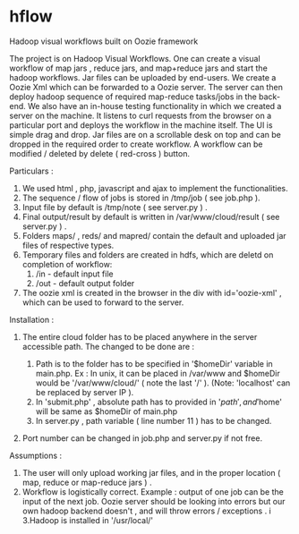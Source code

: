hflow
=====

Hadoop visual workflows built on Oozie framework

The project is on Hadoop Visual Workflows. One can create a visual workflow of map jars , reduce jars, and map+reduce jars and start the hadoop workflows.
Jar files can be uploaded by end-users. We create a Oozie Xml which can be forwarded to a Oozie server. The server can then deploy hadoop sequence of required map-reduce tasks/jobs in the back-end.
We also have an in-house testing functionality in which we created a server on the machine. It listens to curl requests from the browser on a particular port and deploys the workflow in the machine itself.
The UI is simple drag and drop. Jar files are on a scrollable desk on top and can be dropped in the required order to create workflow. A workflow can be modified / deleted by delete ( red-cross ) button.


Particulars :
1. We used html , php, javascript and  ajax to implement the functionalities.
2. The sequence / flow of jobs is stored in /tmp/job ( see job.php ).
3. Input file by default is /tmp/note ( see server.py ) .
4. Final output/result by default is written in /var/www/cloud/result ( see server.py ) .
5. Folders maps/ , reds/ and mapred/ contain the default and uploaded jar files of respective types.
6. Temporary files and folders are created in hdfs, which are deletd on completion of workflow:
	1. /in		-	default input file
	2. /out		- 	default output folder
7. The oozie xml is created in the browser in the div with id='oozie-xml' , which can be used to forward to the server.


Installation :
1. The entire cloud folder has to be placed anywhere in the server accessible path. The changed to be done are :
	1. Path is to the folder has to be specified in '$homeDir' variable in main.php. Ex : In unix, it can be placed in /var/www and $homeDir would be '/var/www/cloud/' ( note the last '/' ). (Note: 'localhost' can be replaced by server IP ).
	2. In 'submit.php' , absolute path has to provided in '$path' , and '$home' will be same as $homeDir of main.php
	3. In server.py , path variable ( line number 11 ) has to be changed.

2. Port number can be changed in job.php and server.py if not free.



Assumptions :
1. The user will only upload working jar files, and in the proper location ( map, reduce or map-reduce jars ) .
2. Workflow is logistically correct. Example : output of one job can be the input of the next job. Oozie server should be looking into errors but our own hadoop backend doesn't , and will throw errors / exceptions . i
3.Hadoop is installed in '/usr/local/'


